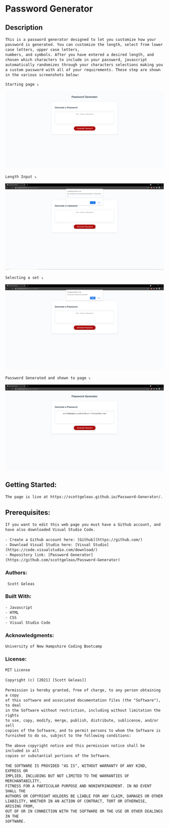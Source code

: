 # Password Generator

 ## Description 
```
This is a password generator designed to let you customize how your password is generated. You can customize the length, select from lower case letters, upper case letters,
numbers, and symbols. After you have entered a desired length, and chosen which characters to include in your password, javascript automatically randomizes through your characters selections making you a custom password with all of your requirements. These step are shown in the various screenshots below:
```

```
Starting page ⤵️
```
![Website](assets/images/screenshot1.png)

```
Length Input ⤵️
```
![Length Input](assets/images/lengthscreenshot.png)

```
Selecting a set ⤵️
```
![Set Selection](assets/images/setSelectionscreenshot.png)

```
Password Generated and shown to page ⤵️
```
![Generated Password](assets/images/generatedscreenshot.png)

 ## Getting Started:
```
The page is live at https://scottgeleas.github.io/Password-Generator/.
```

 ## Prerequisites:
```
If you want to edit this web page you must have a Github account, and have also downloaded Visual Studio Code.

- Create a Github account here: [Github](https://github.com/)
- Download Visual Studio here: [Visual Studio](https://code.visualstudio.com/download/)
- Repository link: [Password Generator](https://github.com/scottgeleas/Password-Generator)
```

 ### Authors:
```
 Scott Geleas
```

 ### Built With:
```
- Javascript
- HTML
- CSS
- Visual Studio Code
```

 ### Acknowledgments:
```
University of New Hampshire Coding Bootcamp
```

 ### License: 
 ```
MIT License

Copyright (c) [2021] [Scott Geleas]]

Permission is hereby granted, free of charge, to any person obtaining a copy
of this software and associated documentation files (the "Software"), to deal
in the Software without restriction, including without limitation the rights
to use, copy, modify, merge, publish, distribute, sublicense, and/or sell
copies of the Software, and to permit persons to whom the Software is
furnished to do so, subject to the following conditions:

The above copyright notice and this permission notice shall be included in all
copies or substantial portions of the Software.

THE SOFTWARE IS PROVIDED "AS IS", WITHOUT WARRANTY OF ANY KIND, EXPRESS OR
IMPLIED, INCLUDING BUT NOT LIMITED TO THE WARRANTIES OF MERCHANTABILITY,
FITNESS FOR A PARTICULAR PURPOSE AND NONINFRINGEMENT. IN NO EVENT SHALL THE
AUTHORS OR COPYRIGHT HOLDERS BE LIABLE FOR ANY CLAIM, DAMAGES OR OTHER
LIABILITY, WHETHER IN AN ACTION OF CONTRACT, TORT OR OTHERWISE, ARISING FROM,
OUT OF OR IN CONNECTION WITH THE SOFTWARE OR THE USE OR OTHER DEALINGS IN THE
SOFTWARE.
```
